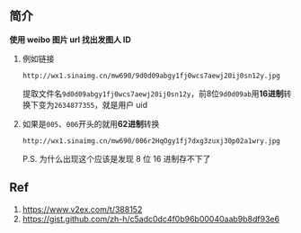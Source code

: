 
## 简介
 
**使用 weibo 图片 url 找出发图人 ID**

1. 例如链接

    ```plain
    http://wx1.sinaimg.cn/mw690/9d0d09abgy1fj0wcs7aewj20ij0sn12y.jpg
    ```
    
    提取文件名`9d0d09abgy1fj0wcs7aewj20ij0sn12y`，前8位`9d0d09ab`用**16进制**转换下变为`2634877355`，就是用户 uid

2. 如果是`005`、`006`开头的就用**62进制**转换

    ```plain
    http://wx1.sinaimg.cn/mw690/006r2HqOgy1fj7dxg3zuxj30p02a1wry.jpg
    ```
    
    P.S. 为什么出现这个应该是发现 8 位 16 进制存不下了

## Ref

1. https://www.v2ex.com/t/388152
2. https://gist.github.com/zh-h/c5adc0dc4f0b96b00040aab9b8df93e6

